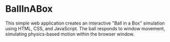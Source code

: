 # BallInABox
This simple web application creates an interactive "Ball in a Box" simulation using HTML, CSS, and JavaScript. The ball responds to window movement, simulating physics-based motion within the browser window.
